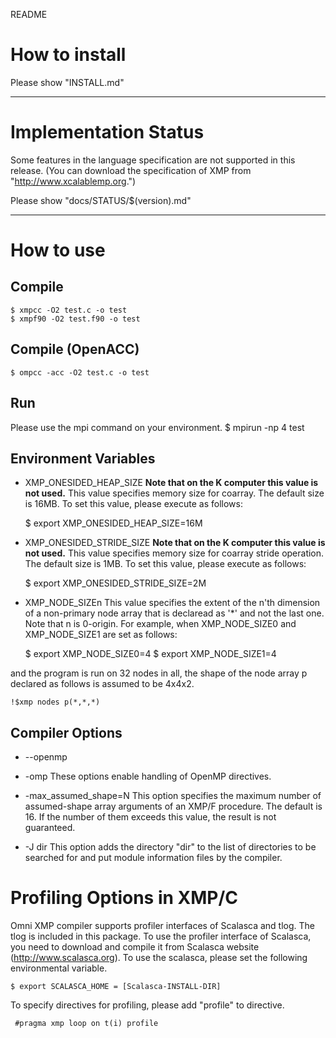 README

# How to install
 Please show "INSTALL.md"

-----
# Implementation Status
 Some features in the language specification are not supported in this release.
 (You can download the specification of XMP from "http://www.xcalablemp.org.")

 Please show "docs/STATUS/$(version).md"

-----
# How to use
## Compile
    $ xmpcc -O2 test.c -o test
    $ xmpf90 -O2 test.f90 -o test

## Compile (OpenACC)
    $ ompcc -acc -O2 test.c -o test

## Run
 Please use the mpi command on your environment.
    $ mpirun -np 4 test

## Environment Variables
* XMP_ONESIDED_HEAP_SIZE
 **Note that on the K computer this value is not used.**
 This value specifies memory size for coarray. The default size is 16MB.
 To set this value, please execute as follows:

    $ export XMP_ONESIDED_HEAP_SIZE=16M

* XMP_ONESIDED_STRIDE_SIZE
 **Note that on the K computer this value is not used.**
 This value specifies memory size for coarray stride operation.
 The default size is 1MB.
 To set this value, please execute as follows:

    $ export XMP_ONESIDED_STRIDE_SIZE=2M

* XMP_NODE_SIZEn
 This value specifies the extent of the n'th dimension of a non-primary node
 array that is declaread as '*' and not the last one. Note that n is 0-origin.
 For example, when XMP_NODE_SIZE0 and XMP_NODE_SIZE1 are set as follows:

    $ export XMP_NODE_SIZE0=4
    $ export XMP_NODE_SIZE1=4

 and the program is run on 32 nodes in all, the shape of the node array p declared as
 follows is assumed to be 4x4x2.

    !$xmp nodes p(*,*,*)

## Compiler Options
* --openmp
* -omp
 These options enable handling of OpenMP directives.

* -max_assumed_shape=N
 This option specifies the maximum number of assumed-shape array arguments of an XMP/F
 procedure. The default is 16. If the number of them exceeds this value, the result is
 not guaranteed.

* -J dir
 This option adds the directory "dir" to the list of directories to be searched for and put
 module information files by the compiler.

# Profiling Options in XMP/C
 Omni XMP compiler supports profiler interfaces of Scalasca and tlog.
 The tlog is included in this package. To use the profiler interface of Scalasca,
 you need to download and compile it from Scalasca website (http://www.scalasca.org).
 To use the scalasca, please set the following environmental variable.

    $ export SCALASCA_HOME = [Scalasca-INSTALL-DIR]

 To specify directives for profiling, please add "profile" to directive.

     #pragma xmp loop on t(i) profile

